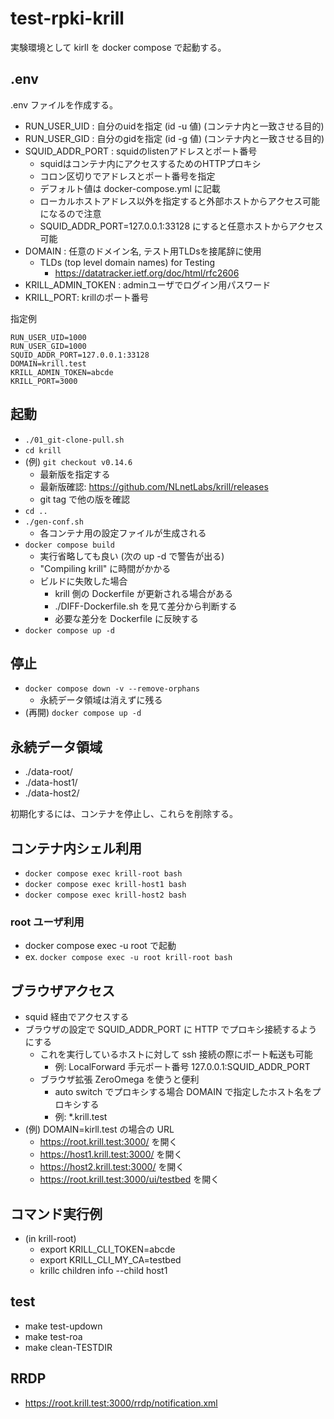 # test-rpki-krill

実験環境として kirll を docker compose で起動する。

## .env

.env ファイルを作成する。

- RUN_USER_UID : 自分のuidを指定 (id -u 値) (コンテナ内と一致させる目的)
- RUN_USER_GID : 自分のgidを指定 (id -g 値) (コンテナ内と一致させる目的)
- SQUID_ADDR_PORT : squidのlistenアドレスとポート番号
  - squidはコンテナ内にアクセスするためのHTTPプロキシ
  - コロン区切りでアドレスとポート番号を指定
  - デフォルト値は docker-compose.yml に記載
  - ローカルホストアドレス以外を指定すると外部ホストからアクセス可能になるので注意
  - SQUID_ADDR_PORT=127.0.0.1:33128 にすると任意ホストからアクセス可能
- DOMAIN : 任意のドメイン名, テスト用TLDsを接尾辞に使用
  - TLDs (top level domain names) for Testing
    - https://datatracker.ietf.org/doc/html/rfc2606
- KRILL_ADMIN_TOKEN : adminユーザでログイン用パスワード
- KRILL_PORT: krillのポート番号

指定例

```
RUN_USER_UID=1000
RUN_USER_GID=1000
SQUID_ADDR_PORT=127.0.0.1:33128
DOMAIN=krill.test
KRILL_ADMIN_TOKEN=abcde
KRILL_PORT=3000
```

## 起動

- `./01_git-clone-pull.sh`
- `cd krill`
- (例) `git checkout v0.14.6`
  - 最新版を指定する
  - 最新版確認: <https://github.com/NLnetLabs/krill/releases>
  - git tag で他の版を確認
- `cd ..`
- `./gen-conf.sh`
  - 各コンテナ用の設定ファイルが生成される
- `docker compose build`
  - 実行省略しても良い (次の up -d で警告が出る)
  - "Compiling krill" に時間がかかる
  - ビルドに失敗した場合
    - krill 側の Dockerfile が更新される場合がある
    - ./DIFF-Dockerfile.sh を見て差分から判断する
    - 必要な差分を Dockerfile に反映する
- `docker compose up -d`

## 停止

- `docker compose down -v --remove-orphans`
  - 永続データ領域は消えずに残る
- (再開) `docker compose up -d`

## 永続データ領域

- ./data-root/
- ./data-host1/
- ./data-host2/

初期化するには、コンテナを停止し、これらを削除する。

## コンテナ内シェル利用

- `docker compose exec krill-root bash`
- `docker compose exec krill-host1 bash`
- `docker compose exec krill-host2 bash`

### root ユーザ利用

- docker compose exec -u root で起動
- ex. `docker compose exec -u root krill-root bash`

## ブラウザアクセス

- squid 経由でアクセスする
- ブラウザの設定で SQUID_ADDR_PORT に HTTP でプロキシ接続するようにする
  - これを実行しているホストに対して ssh 接続の際にポート転送も可能
    - 例: LocalForward 手元ポート番号 127.0.0.1:SQUID_ADDR_PORT
  - ブラウザ拡張 ZeroOmega を使うと便利
    - auto switch でプロキシする場合 DOMAIN で指定したホスト名をプロキシする
    - 例: *.krill.test
- (例) DOMAIN=kirll.test の場合の URL
  - <https://root.krill.test:3000/> を開く
  - <https://host1.krill.test:3000/> を開く
  - <https://host2.krill.test:3000/> を開く
  - <https://root.krill.test:3000/ui/testbed> を開く

## コマンド実行例

- (in krill-root)
  - export KRILL_CLI_TOKEN=abcde
  - export KRILL_CLI_MY_CA=testbed
  - krillc children info --child host1

## test

- make test-updown
- make test-roa
- make clean-TESTDIR

## RRDP

- https://root.krill.test:3000/rrdp/notification.xml
